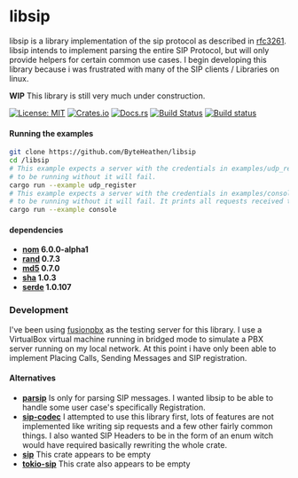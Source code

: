 # libsip

libsip is a library implementation of the sip protocol as described in
[rfc3261](https://tools.ietf.org/html/rfc3261). libsip intends to implement
parsing the entire SIP Protocol, but will only provide helpers for certain
common use cases. I begin developing this library because i was frustrated with
many of the SIP clients / Libraries on linux.

**WIP** This library is still very much under construction.

[![License: MIT](https://img.shields.io/badge/License-MIT-yellow.svg)](https://opensource.org/licenses/MIT)
[![Crates.io](https://img.shields.io/crates/v/libsip.svg)](https://crates.io/crates/libsip)
[![Docs.rs](https://docs.rs/libsip/badge.svg)](https://docs.rs/libsip)
[![Build Status](https://travis-ci.org/byteheathen/libsip.svg?branch=master)](https://travis-ci.org/byteheathen/libsip)
[![Build status](https://ci.appveyor.com/api/projects/status/5ritiyyl4jva3n4d?svg=true)](https://ci.appveyor.com/project/bytebuddha/libsip)

#### Running the examples
```bash
git clone https://github.com/ByteHeathen/libsip
cd /libsip
# This example expects a server with the credentials in examples/udp_register.rs
# to be running without it will fail.
cargo run --example udp_register
# This example expects a server with the credentials in examples/console.rs
# to be running without it will fail. It prints all requests received to the terminal.
cargo run --example console
```

#### dependencies
  - **[nom](https://crates.io/crates/nom) 6.0.0-alpha1**
  - **[rand](https://crates.io/crates/rand) 0.7.3**
  - **[md5](https://crates.io/crates/md5) 0.7.0**
  - **[sha](https://crates.io/crates/sha) 1.0.3**
  - **[serde](https://crates.io/crates/serde) 1.0.107**

### Development
  I've been using [fusionpbx](https://fusionpbx.com) as the testing server for this library.
I use a VirtualBox virtual machine running in bridged mode to simulate a PBX server running
on my local network. At this point i have only been able to implement Placing Calls,
Sending Messages and SIP registration.

#### Alternatives
  - **[parsip](https://crates/crates/parsip)**
  Is only for parsing SIP messages. I wanted libsip to be able to handle some user case's
  specifically Registration.
  - **[sip-codec](https://crates/crates/sip-codec)**
  I attempted to use this library first, lots of features are not implemented like writing
  sip requests and a few other fairly common things. I also wanted SIP Headers to be in the form of an enum witch would have required
  basically rewriting the whole crate.
  - **[sip](https://crates/crates/sip)**
  This crate appears to be empty
  - **[tokio-sip](https://crates.io/crates/tokio-sip)**
  This crate also appears to be empty
